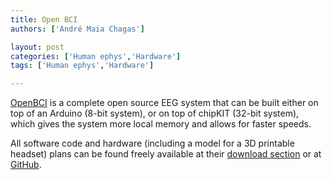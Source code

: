 ```yaml
---
title: Open BCI
authors: ['André Maia Chagas']

layout: post
categories: ['Human ephys','Hardware']
tags: ['Human ephys','Hardware']

---
```



[OpenBCI](https://openbci.com/) is a complete open source EEG system that can be built either on top of an Arduino (8-bit system), or on top of chipKIT (32-bit system), which gives the system more local memory and allows for faster speeds.

All software code and hardware (including a model for a 3D printable headset) plans can be found freely available at their [download section](https://openbci.com/index.php/downloads) or at [GitHub](https://github.com/OpenBCI).


